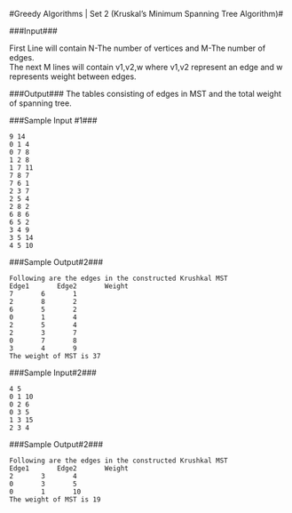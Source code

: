 #Greedy Algorithms | Set 2 (Kruskal’s Minimum Spanning Tree Algorithm)#

###Input###

First Line will contain N-The number of vertices and M-The number of edges.  
The next M lines will contain v1,v2,w where v1,v2 represent an edge and w represents weight between edges.  

###Output###
The tables consisting of edges in MST and the total weight of spanning tree.

###Sample Input #1###
```
9 14
0 1 4
0 7 8
1 2 8
1 7 11
7 8 7
7 6 1
2 3 7
2 5 4
2 8 2
6 8 6
6 5 2
3 4 9
3 5 14
4 5 10
```
###Sample Output#2###
```
Following are the edges in the constructed Krushkal MST
Edge1		Edge2		Weight
7		6		1
2		8		2
6		5		2
0		1		4
2		5		4
2		3		7
0		7		8
3		4		9
The weight of MST is 37
```
###Sample Input#2###
```
4 5
0 1 10
0 2 6
0 3 5
1 3 15
2 3 4
```
###Sample Output#2###
```
Following are the edges in the constructed Krushkal MST
Edge1		Edge2		Weight
2		3		4
0		3		5
0		1		10
The weight of MST is 19

```

